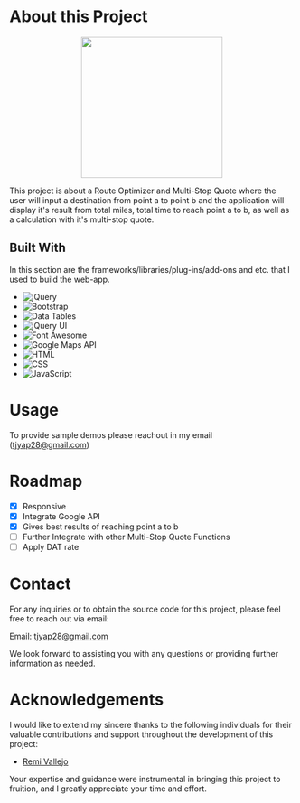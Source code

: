 # About this Project

<div align="center">
    <img src="https://github.com/user-attachments/assets/a78d4f57-58a1-4d66-a965-e2becd0942eb" width="250" height="250" />
</div>

This project is about a Route Optimizer and Multi-Stop Quote where the user will input a destination from point a to point b and the application will display it's result from total miles, total time to reach point a to b, as well as a calculation with it's multi-stop quote.


## Built With
In this section are the frameworks/libraries/plug-ins/add-ons and etc. that I used to build the web-app.

- ![jQuery](https://img.shields.io/badge/jQuery-0769AD?style=for-the-badge&logo=jquery&logoColor=white)
- ![Bootstrap](https://img.shields.io/badge/Bootstrap-563D7C?style=for-the-badge&logo=bootstrap&logoColor=white)
- ![Data Tables](https://img.shields.io/badge/Data%20Tables-336791?style=for-the-badge&logo=datatables&logoColor=white)
- ![jQuery UI](https://img.shields.io/badge/jQuery%20UI-0073AA?style=for-the-badge&logo=jquery&logoColor=white)
- ![Font Awesome](https://img.shields.io/badge/Font%20Awesome-339AF0?style=for-the-badge&logo=fontawesome&logoColor=white)
- ![Google Maps API](https://img.shields.io/badge/Google%20Maps%20API-4285F4?style=for-the-badge&logo=googlemaps&logoColor=white)
- ![HTML](https://img.shields.io/badge/HTML5-E34F26?style=for-the-badge&logo=html5&logoColor=white)
- ![CSS](https://img.shields.io/badge/CSS3-1572B6?style=for-the-badge&logo=css3&logoColor=white)
- ![JavaScript](https://img.shields.io/badge/JavaScript-F7DF1E?style=for-the-badge&logo=javascript&logoColor=black)

# Usage
To provide sample demos please reachout in my email (tjyap28@gmail.com)

# Roadmap
- [x] Responsive
- [x] Integrate Google API
- [x] Gives best results of reaching point a to b
- [ ] Further Integrate with other Multi-Stop Quote Functions
- [ ] Apply DAT rate

# Contact
For any inquiries or to obtain the source code for this project, please feel free to reach out via email:

Email: tjyap28@gmail.com

We look forward to assisting you with any questions or providing further information as needed.

# Acknowledgements
I would like to extend my sincere thanks to the following individuals for their valuable contributions and support throughout the development of this project:

- [Remi Vallejo](https://github.com/remrem-2022)

Your expertise and guidance were instrumental in bringing this project to fruition, and I greatly appreciate your time and effort.



